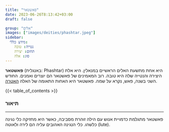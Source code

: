 ```yaml
---
title: "פאשטאר"
date: 2023-06-26T8:13:42+03:00
draft: false

group: "אלים"
images: ["images/deities/phashtar.jpeg"]
sidebar:
  מידע כללי:
    נטייה: טובה
    תחום: יצירה
    סוג: אלה
---
```


**פאשטאר** (באנגלית: Phashtar) היא אחת מתשעת האלים הראשיים במנאלין. היא אלת היצירה והנטייה שלה היא טובה. רוב המאמינים של פאשטאר הם יוצרים ואמנים. החודש השני בשנה, פאש, נקרא על שמה. פאשטאר היא האחות התאומה של האלה [האטרה](../../deities/hatera).

{{< table_of_contents >}}

### תיאור

---

פאשטאר מתגלמת כדמויית אנוש עם הילה זוהרת מסביבה, כאשר היא מחזיקה כלי נגינה כלשהו. כלי הנגינה האהובים עליה הם לירה ולאוטה (lute).
